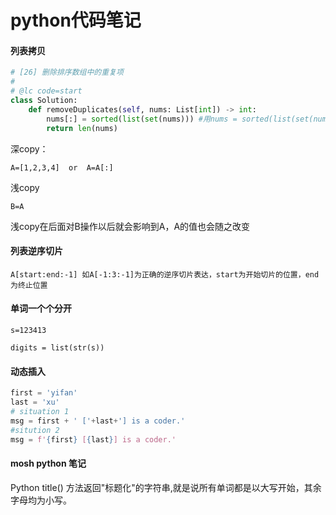 # python代码笔记

#### 列表拷贝

```python
# [26] 删除排序数组中的重复项
#
# @lc code=start
class Solution:
    def removeDuplicates(self, nums: List[int]) -> int:
        nums[:] = sorted(list(set(nums))) #用nums = sorted(list(set(nums)))为浅拷贝
        return len(nums)
```

深copy：

`A=[1,2,3,4]  or  A=A[:]`

浅copy

`B=A`

浅copy在后面对B操作以后就会影响到A，A的值也会随之改变 

#### 列表逆序切片

`A[start:end:-1] 如A[-1:3:-1]为正确的逆序切片表达，start为开始切片的位置，end为终止位置`

#### 单词一个个分开

`s=123413`

`digits = list(str(s)) `

#### 动态插入

```python
first = 'yifan'
last = 'xu'
# situation 1
msg = first + ' ['+last+'] is a coder.'
#sitution 2
msg = f'{first} [{last}] is a coder.'
```

#### mosh python 笔记

Python title() 方法返回"标题化"的字符串,就是说所有单词都是以大写开始，其余字母均为小写。